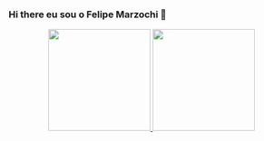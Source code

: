 ### Hi there eu sou o Felipe Marzochi 👋






<div align="center">
  <a href="https://github.com/Fmarzochi"> 
  <img height="180em" src="https://github-readme-stats.vercel.app/api?username=Fmarzochi&show_icons=true&theme=dracula&include_all_commits=true&count_private=true"/>
  <img height="180em" src="https://github-readme-stats.vercel.app/api/top-langs/?username=Fmarzochi&layout=compact&langs_count=7&theme=dark"/>
